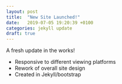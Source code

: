 ```yaml
---
layout: post
title:  "New Site Launched!"
date:   2019-07-05 19:20:39 +0100
categories: jekyll update
draft: true
---
```

A fresh update in the works!
* Responsive to different viewing platforms
* Rework of overall site design
* Created in Jekyll/bootstrap
